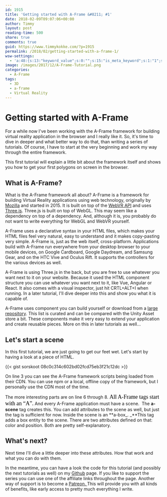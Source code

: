 ```yaml
---
id: 1915
title: 'Getting started with A-Frame &#8211; #1'
date: 2018-02-09T09:07:06+00:00
author: Timmy
layout: post
reading-time: 500
share: true
comments: true
guid: https://www.timmykokke.com/?p=1915
permalink: /2018/02/getting-started-with-a-frame-1/
wsw-settings:
  - 'a:48:{s:13:"keyword_value";s:0:"";s:15:"is_meta_keyword";s:1:"1";s:17:"meta_keyword_type";s:10:"categories";s:13:"is_meta_title";s:1:"1";s:10:"meta_title";s:0:"";s:19:"is_meta_description";s:1:"1";s:21:"is_meta_robot_noindex";s:0:"";s:22:"is_meta_robot_nofollow";s:0:"";s:19:"is_meta_robot_noodp";s:0:"";s:20:"is_meta_robot_noydir";s:0:"";s:16:"meta_description";s:0:"";s:17:"is_over_sentences";s:0:"";s:20:"first_over_sentences";s:0:"";s:19:"last_over_sentences";s:0:"";s:16:"is_rich_snippets";s:0:"";s:18:"show_rich_snippets";s:0:"";s:12:"rating_value";s:1:"0";s:13:"review_author";s:0:"";s:14:"review_summary";s:0:"";s:18:"review_description";s:0:"";s:10:"event_name";s:0:"";s:10:"event_date";s:0:"";s:9:"event_url";s:0:"";s:19:"event_location_name";s:0:"";s:21:"event_location_street";s:0:"";s:23:"event_location_locality";s:0:"";s:21:"event_location_region";s:0:"";s:12:"people_fname";s:0:"";s:12:"people_lname";s:0:"";s:15:"people_locality";s:0:"";s:13:"people_region";s:0:"";s:12:"people_title";s:0:"";s:14:"people_homeurl";s:0:"";s:15:"people_photourl";s:0:"";s:12:"product_name";s:0:"";s:16:"product_imageurl";s:0:"";s:19:"product_description";s:0:"";s:14:"product_offers";s:0:"";s:18:"is_social_facebook";s:0:"";s:25:"social_facebook_publisher";s:0:"";s:22:"social_facebook_author";s:0:"";s:21:"social_facebook_title";s:0:"";s:27:"social_facebook_description";s:0:"";s:17:"is_social_twitter";s:0:"";s:20:"social_twitter_title";s:0:"";s:26:"social_twitter_description";s:0:"";s:15:"autolink_anchor";s:0:"";s:19:"is_disable_autolink";s:0:"";}'
image: /images/2017/12/A-Frame-Tutorial.png
categories:
  - A-Frame
tags:
  - 3D
  - a-frame
  - Virtual Reality
---
```

# Getting started with A-Frame

For a while now I've been working with the A-Frame framework for building virtual reality application in the browser and I really like it. So, it's time to dive in deeper and what better way to do that, than writing a series of tutorials. Of course, I have to start at the very beginning and work my way through the entire framework.

This first tutorial will explain a little bit about the framework itself and shows you how to get your first polygons on screen in the browser.

## What is A-Frame?

What is the A-Frame framework all about? A-Frame is a framework for building Virtual Reality applications using web technology, originally by <a href="https://mozvr.com/" target="_blank" rel="noopener">Mozilla</a> and started in 2015. It is built on top of the <a href="https://developer.mozilla.org/en-US/docs/Web/API/WebVR_API/Using_the_WebVR_API" target="_blank" rel="noopener">WebVR API</a> and uses <a href="https://threejs.org/" target="_blank" rel="noopener">Three.js</a>. Three.js is built on top of WebGL. This may seem like a dependency on top of a dependency. And, although it is, you probably do not want to write everything for WebGL and WebVR yourself.

A-Frame uses a declarative syntax in your HTML files, which makes your HTML files feel very natural, easy to understand and it makes copy-pasting very simple. A-Frame is, just as the web itself, cross-platform. Applications build with A-Frame run everywhere from your desktop browser to your mobile devices, on Google Cardboard, Google Daydream, and Samsung Gear, and on the HTC Vive and Oculus Rift. It supports the controllers for the various devices as well.

A-Frame is using Three.js in the back, but you are free to use whatever you want next to it on your website. Because it used the HTML component structure you can use whatever you want next to it, like Vue, Angular or React. It also comes with a visual inspector, just hit CRTL+ALT+I when running. In a later tutorial, I'll dive deeper into this and show you what it is capable of.

A-Frame uses component you can build yourself or download from a <a href="https://aframe.io/aframe-registry/" target="_blank" rel="noopener">large repository</a>. This list is curated and can be compared with the Unity Asset store a bit. These components make it very easy to extend your application and create reusable pieces. More on this in later tutorials as well&#8230;

## Let's start a scene

In this first tutorial, we are just going to get our feet wet. Let's start by having a look at a piece of HTML.
  
{{< gist sorskoot 08c0c314c602bd02fcd75eb3f21c12dc >}}

On line 3 you can see the A-Frame framework scripts being loaded from their CDN. You can use npm or a local, offline copy of the framework, but I personally use the CDN most of the time.

The more interesting parts are on line 6 through 8. <span style="display: inline !important; float: none; background-color: transparent; color: #000000; cursor: text; font-family: 'PT Serif',Georgia,Cambria,'Times New Roman',Times,serif; font-size: 17.93px; font-style: normal; font-variant: normal; font-weight: 400; letter-spacing: normal; orphans: 2; text-align: left; text-decoration: none; text-indent: 0px; text-transform: none; -webkit-text-stroke-width: 0px; white-space: normal; word-spacing: 0px;">All A-Frame tags start with an &#8220;A&#8221;.</span> And every A-Frame application must have a scene.  The **a-scene** tag creates this. You can add attributes to the scene as well, but just the tag is sufficient for now. Inside the scene is an **a-box_. _**This tag adds a box entity to the scene. There are two attributes defined on that: color and position. Both are pretty self-explanatory.

## What's next?

Next time I'll dive a little deeper into these attributes. How that work and what you can do with them.

In the meantime, you can have a look the code for this tutorial (and possibly the next tutorials as well) on my <a href="https://github.com/sorskoot/a-frame-tutorial/tree/master/01A" target="_blank" rel="noopener">Github</a> page. If you like to support the series you can use one of the affiliate links throughout the page. Another way of support is to become a <a href="https://www.patreon.com/sorskoot" target="_blank" rel="noopener">Patreon. </a>This will provide you with all kinds of benefits, like early access to pretty much everything I write.

&nbsp;

&nbsp;